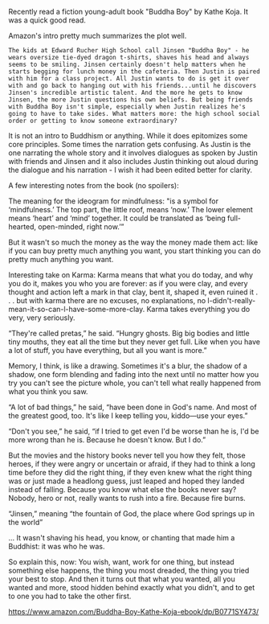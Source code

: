 Recently read a fiction young-adult book "Buddha Boy" by Kathe Koja. It was a quick good read.

Amazon's intro pretty much summarizes the plot well.

```
The kids at Edward Rucher High School call Jinsen "Buddha Boy" - he wears oversize tie-dyed dragon t-shirts, shaves his head and always seems to be smiling. Jinsen certainly doesn't help matters when he starts begging for lunch money in the cafeteria. Then Justin is paired with him for a class project. All Justin wants to do is get it over with and go back to hanging out with his friends...until he discovers Jinsen's incredible artistic talent. And the more he gets to know Jinsen, the more Justin questions his own beliefs. But being friends with Buddha Boy isn't simple, especially when Justin realizes he's going to have to take sides. What matters more: the high school social order or getting to know someone extraordinary?
```

It is not an intro to Buddhism or anything. While it does epitomizes some core principles. Some times the narration gets confusing. As Justin is the one narrating the whole story and it involves dialogues as spoken by Justin with friends and Jinsen and it also includes Justin thinking out aloud during the dialogue and his narration - I wish it had been edited better for clarity.

A few interesting notes from the book (no spoilers):

The meaning for the ideogram for mindfulness: "is a symbol for ‘mindfulness.’ The top part, the little roof, means ‘now.’ The lower element means ‘heart’ and ‘mind’ together. It could be translated as ‘being full-hearted, open-minded, right now.’”

But it wasn't so much the money as the way the money made them act: like if you can buy pretty much anything you want, you start thinking you can do pretty much anything you want.

Interesting take on Karma: Karma means that what you do today, and why you do it, makes you who you are forever: as if you were clay, and every thought and action left a mark in that clay, bent it, shaped it, even ruined it . . . but with karma there are no excuses, no explanations, no l-didn't-really-mean-it-so-can-l-have-some-more-clay. Karma takes everything you do very, very seriously.

“They're called pretas,” he said. “Hungry ghosts. Big big bodies and little tiny mouths, they eat all the time but they never get full. Like when you have a lot of stuff, you have everything, but all you want is more.”

Memory, I think, is like a drawing. Sometimes it's a blur, the shadow of a shadow, one form blending and fading into the next until no matter how you try you can't see the picture whole, you can't tell what really happened from what you think you saw.

“A lot of bad things,” he said, “have been done in God's name. And most of the greatest good, too. It's like I keep telling you, kiddo—use your eyes.”

“Don't you see,” he said, “if I tried to get even I'd be worse than he is, I'd be more wrong than he is. Because he doesn't know. But I do.”

But the movies and the history books never tell you how they felt, those heroes, if they were angry or uncertain or afraid, if they had to think a long time before they did the right thing, if they even knew what the right thing was or just made a headlong guess, just leaped and hoped they landed instead of falling. Because you know what else the books never say? Nobody, hero or not, really wants to rush into a fire. Because fire burns.

“Jinsen,” meaning “the fountain of God, the place where God springs up in the world”

 ... It wasn't shaving his head, you know, or chanting that made him a Buddhist: it was who he was.

So explain this, now: You wish, want, work for one thing, but instead something else happens, the thing you most dreaded, the thing you tried your best to stop. And then it turns out that what you wanted, all you wanted and more, stood hidden behind exactly what you didn't, and to get to one you had to take the other first.

https://www.amazon.com/Buddha-Boy-Kathe-Koja-ebook/dp/B0771SY473/
